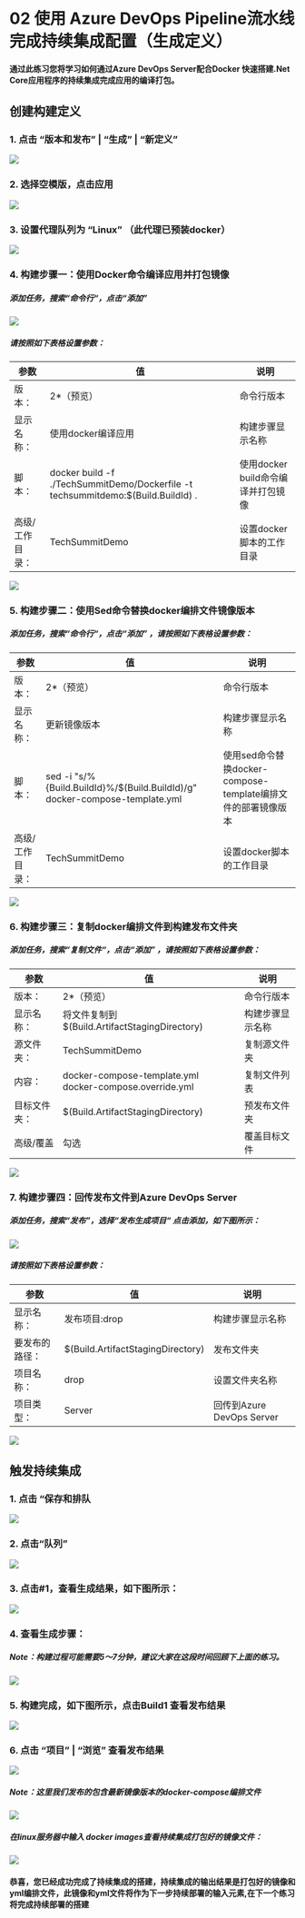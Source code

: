 ﻿# 02 使用 Azure DevOps Pipeline流水线完成持续集成配置（生成定义）
#### 通过此练习您将学习如何通过Azure DevOps Server配合Docker 快速搭建.Net Core应用程序的持续集成完成应用的编译打包。
## 创建构建定义
### 1.	点击 “版本和发布” | “生成” | “新定义”
![](images/createcidefinestep1.png)
### 2.	选择空模版，点击应用
![](images/createcidefinestep2.png)
### 3.	设置代理队列为 “Linux” （此代理已预装docker）
![](images/createcidefinestep3.png)
### 4.	构建步骤一：使用Docker命令编译应用并打包镜像
##### 添加任务，搜索“命令行“，点击“添加” 
![](images/createcidefinestep4.png)
##### 请按照如下表格设置参数：
|参数|值|说明|
|-|-|-|
|版本：|2*（预览）|命令行版本|
|显示名称：|使用docker编译应用|构建步骤显示名称|
|脚本：|docker build -f ./TechSummitDemo/Dockerfile -t techsummitdemo:$(Build.BuildId) .|使用docker build命令编译并打包镜像|
|高级/工作目录：|TechSummitDemo|设置docker脚本的工作目录|
![](images/createcidefinestep4info.png)
### 5.	构建步骤二：使用Sed命令替换docker编排文件镜像版本
##### 添加任务，搜索“命令行“，点击“添加” ，请按照如下表格设置参数：
|参数|值|说明|
|-|-|-|
|版本：|2*（预览）|命令行版本|
|显示名称：|更新镜像版本|构建步骤显示名称|
|脚本：|sed -i "s/%{Build.BuildId}%/$(Build.BuildId)/g" docker-compose-template.yml|使用sed命令替换docker-compose-template编排文件的部署镜像版本|
|高级/工作目录：|TechSummitDemo|设置docker脚本的工作目录|
![](images/createcidefinestep5.png)
### 6.	构建步骤三：复制docker编排文件到构建发布文件夹
##### 添加任务，搜索“复制文件“，点击“添加” ，请按照如下表格设置参数：
|参数|值|说明|
|-|-|-|
|版本：|2*（预览）|命令行版本|
|显示名称：|将文件复制到$(Build.ArtifactStagingDirectory)|构建步骤显示名称|
|源文件夹：|TechSummitDemo|复制源文件夹|
|内容：|docker-compose-template.yml<br>docker-compose.override.yml|复制文件列表|
|目标文件夹：|$(Build.ArtifactStagingDirectory)|预发布文件夹|
|高级/覆盖|勾选|覆盖目标文件|
![](images/createcidefinestep6.png)
### 7.	构建步骤四：回传发布文件到Azure DevOps Server
##### 添加任务，搜索“发布”，选择“发布生成项目“ 点击添加，如下图所示：
![](images/createcidefinestep7.png)
##### 请按照如下表格设置参数：
|参数|值|说明|
|-|-|-|
|显示名称：|发布项目:drop|构建步骤显示名称|
|要发布的路径：|$(Build.ArtifactStagingDirectory)|发布文件夹|
|项目名称：|drop|设置文件夹名称|
|项目类型：|Server|回传到Azure DevOps Server|
![](images/createcidefinestep7info.png)
## 触发持续集成
### 1. 点击 “保存和排队
![](images/startcistep1.png)
### 2. 点击“队列”
![](images/startcistep2.png)
### 3. 点击#1，查看生成结果，如下图所示：
![](images/startcistep3.png)
### 4. 查看生成步骤：
##### Note：构建过程可能需要5～7分钟，建议大家在这段时间回顾下上面的练习。
![](images/startcistep4.png)
### 5. 构建完成，如下图所示，点击Build1 查看发布结果
![](images/startcistep5.png)
### 6. 点击 “项目” | “浏览” 查看发布结果
![](images/startcistep6buildresult.png)
##### Note：这里我们发布的包含最新镜像版本的docker-compose编排文件
![](images/startcistep6composefile.png)
##### 在linux服务器中输入 docker images查看持续集成打包好的镜像文件：
![](images/startcistep6images.png)
#### 恭喜，您已经成功完成了持续集成的搭建，持续集成的输出结果是打包好的镜像和yml编排文件，此镜像和yml文件将作为下一步持续部署的输入元素,在下一个练习将完成持续部署的搭建
